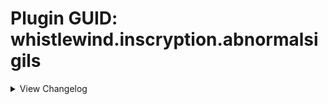 # Plugin GUID: whistlewind.inscryption.abnormalsigils

<details>
<summary>View Changelog</summary>

## v1.0.2 - Minor patch (7/26/2023)
### 🩹 Bug fixes
- Fixed Nettle Clothes softlock when killing Brother cards
- Fixed Nettle Clothes gaining sigil from Brother cards that die before fully resolving

## v1.0.1 - Status Effect Refactor (7/23/2023)
- Refactored how Status Effects are internally created
- Fixed the ReadMe

## v1.0.0 - Initial release (7/22/2023)
### ➕ Additions
    - Moved the following abilities from WhistleWind's Lobotomy Mod:
        - Punisher
        - Bloodfiend
        - Martyr
        - Aggravating
        - Team Leader
        - Idol
        - Conductor
        - Woodcutter
        - Frozen Heart
        - Ruler of Frost
        - Roots
        - Broodmother
        - Cursed
        - Healer
        - Queen Nest
        - Bitter Enemies
        - Courageous
        - Serpent's Nest
        - Assimilator
        - Group Healer
        - Reflector
        - Flag Bearer
        - Grinder
        - The Train
        - Scorching
        - Regenerator
        - Volatile
        - Gift Giver
        - Piercing
        - Scrambler
        - Gardener
        - Made of Slime
        - Marksman
        - Protector
        - Quick Draw
        - Alchemist
        - Nettle Clothes
        - Sporogenic
        - Witness
        - Corrector
    - Added the following abilities:
        - Neutered, Neutered Latch, Return to Nihil, False Throne, Rightful Heir, Opportunistic, Cycler, Barreler, Follow the Leader, Persistent
    - Added the following stat icons:
        - Nihil, Passing Time, Sigil Power

</details>